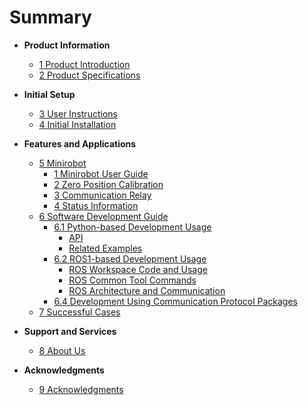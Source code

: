 # Summary

- **Product Information**

  - [1 Product Introduction]()
  - [2 Product Specifications]()

- **Initial Setup**

  - [3 User Instructions]()
  - [4 Initial Installation]()

- **Features and Applications**

  - [5 Minirobot]()
    - [1 Minirobot User Guide]()
    - [2 Zero Position Calibration]()
    - [3 Communication Relay]()
    - [4 Status Information]()
  - [6 Software Development Guide]()
    - [6.1 Python-based Development Usage]()
      - [API]()
      - [Related Examples]()
    - [6.2 ROS1-based Development Usage]()
      - [ROS Workspace Code and Usage]()
      - [ROS Common Tool Commands]()
      - [ROS Architecture and Communication]()
    - [6.4 Development Using Communication Protocol Packages]()
  - [7 Successful Cases]()
    <!-- - [8. Supporting Resources]() -->
      <!-- - [8.1 Product Documentation]() -->
      <!-- - [8.2 Product Drawings]() -->
      <!-- - [8.3 Software Documentation and Source Code]() -->
      <!-- - [8.4 System Documentation]() -->
      <!-- - [8.5 Promotional Materials]() -->

- **Support and Services**

  - [8 About Us]()

- **Acknowledgments**

  - [9 Acknowledgments]()